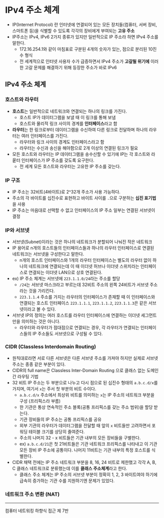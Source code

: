 # IPv4 주소 체계

- IP(Internet Protocol) 란 인터넷에 연결되어 있는 모든 장치들(컴퓨터, 서버 장비, 스마트폰 등)을 식별할 수 있도록 각각의 장비에게 부여되는 **고유 주소**
- IP주소는 IPv4, IPv6 2가지 종류가 있지만 일반적으로 IP 주소라 하면 IPv4 주소를 말한다.
    - 172.16.254.1와 같이 마침표로 구분된 4개의 숫자가 있는, 점으로 분리된 10진수 형식
    - 전 세계적으로 인터넷 사용자 수가 급증하면서 IPv4 주소가 **고갈될 위기에** 이러한 고갈 문제를 해결하기 위해 등장한 주소가 바로 IPv6

## IPv4 주소 체계

### 호스트와 라우터

- **호스트**는 일반적으로 네트워크와 연결되는 하나의 링크를 가진다.
    - 호스트 IP가 데이터그램을 보낼 때 이 링크를 통해 보냄
    - 호스트와 물리적 링크 사이의 경계를 **인터페이스**라고 함
- **라우터**는 한 링크로부터 데이터그램을 수신하여 다른 링크로 전달하며 하나의 라우터는 여러 인터페이스를 가진다.
    - 라우터와 링크 사이의 경계도 인터페이스라고 함
    - 라우터는 수신과 송신을 해야함으로 2개 이상의 연결된 링크가 필요
- 모든 호스트와 라우터는 IP 데이터그램을 송수신할 수 있기에 IP는 각 호스트와 라웉터 인터페이스가 IP 주소를 갖도록 요구한다.
    - 전 세계 모든 호스트와 라우터는 고유한 IP 주소를 갖는다.

### IP 구조

- IP 주소는 32비트(4바이트)로 2^32개 주소가 사용 가능하다.
- 주소의 각 바이트를 십진수로 표현하고 바이트 사이를 `.`으로 구분하는 **십진 표기법**을 사용
- IP 주소는 마음대로 선택할 수 없고 인터페이스의 IP 주소 일부는 연결된 서브넷이 결정

### IP와 서브넷

- 서브넷(Subnet)이라는 것은 하나의 네트워크가 분할되어 나눠진 작은 네트워크
- IP 용어로 n개의 호스트들의 인터페이스들과 하나의 라우터 인터페이스로 연결된 네트워크는 서브넷을 구성한다고 말한다.
    - n개의 호스트 인터페이스와 1개의 라우터 인터페이스는 별도의 라우터 없이 하나의 네트워크에 연결되는데 이 때 이더넷 허브나 이더넷 스위치라는 인터페이스로 연결되는 이더넷 LAN으로 상호 연결된다.
- ex) IP 주소 체계는 서브넷에 `223.1.1.0/24`라는 주소를 할당
    - `/24`는 서브넷 마스크라고 부르는데 32비트 주소의 왼쪽 24비트가 서브넷 주소라는 것을 가리킨다.
    - `223.1.1.4` 주소를 가지는 라우터의 인터페이스가 존재할 때 이 인터페이스와 연결되는 호스트 인터페이스 `223.1.1.1`, `223.1.1.2`, `223.1.1.3`은 같은 서브넷이라고 볼 수 있다.
- 서브넷 IP의 정의는 여러 호스트를 라우터 인터페이스에 연결하는 이더넷 세그먼트만을 의미하는 것은 아니다.
    - 라우터와 라우터가 점대점으로 연결되는 경우, 각 라우터가 연결되는 인터페이스들의 IP 주소들도 서브넷으로 구성될 수 있다.

### CIDR (Classless Interdomain Routing)

- 원칙대로라면 서로 다른 서브넷은 다른 서브넷 주소를 가져야 하지만 실제로 서브넷 주소는 종종 같은 부분이 있다.
- CIDR의 full name은 Classless Inter-Domain Routing 으로 클래스 없는 도메인간 라우팅 기법
- 32 비트 IP 주소는 두 부분으로 나누고 다시 점으로 된 십진수 형태의 `a.b.c.d/x`를 가지며, 여기서 `x`는 주서 첫 부분의 비트 수이다.
  - `a.b.c.d/x` 주소에서 최상위 비트를 의미하는 `x`는 IP 주소의 네트워크 부분을 구성 (프리픽스라 부름)
  - 한 기관은 통상 연속적인 주소 블록(공통 프리픽스를 갖는 주소 범위)을 할당 받는다.
  - 기관 장비들의 IP 주소는 공통 프리픽스를 공유
  - 외부 기관의 라우터가 데이터그램을 전달할 때 앞의 `x` 비트들만 고려하면서 포워딩 테이블 크기를 상당히 줄여준다.
  - 주소의 나머지 32 - x 비트들은 기관 내부의 모든 장비들을 구별한다.
  - ex) `a.b.c.d/21`은 첫 21비트들은 기관 네트워크 프리픽스를 나타내고 이 기관 모든 장비 IP 주소에 공통이다. 나머지 11비트는 기관 내부의 특정 호스트를 식별한다.
- CIDR 채택 전에는 IP 주소 네트워크 부분을 8, 16, 24 비트로 제한했고 각각 A, B, C 클래스 네트워크로 분류했는데 이를 **클래스 주소체계**라고 한다.
  - 클래스 주소 체계는 IP 주소의 서브넷 부분이 정확히 1, 2, 3 바이트여야 하기에 급속히 증가하는 기관 수를 지원하기엔 문제가 있었다.

### 네트워크 주소 변환 (NAT)

---

컴퓨터 네트워킹 하향식 접근 제 7판